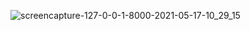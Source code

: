 ![screencapture-127-0-0-1-8000-2021-05-17-10_29_15](https://user-images.githubusercontent.com/84277750/118434747-38261b00-b6fb-11eb-824a-b3c99609cc0a.png)
